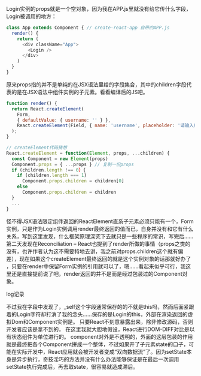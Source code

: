 
Login实例的props就是一个空对象，因为我在APP.js里就没有给它传什么字段，Login被调用的地方：
```js
class App extends Component { // create-react-app 自带的APP.js
  render() {
    return (
      <div className="App">
        <Login />
      </div>
    )
  }
}
```
原来props指的并不是单纯的在JSX语法里给的字段集合，其中的children字段代表的是在JSX语法中组件实例的子元素。看看编译后的JS吧。

```js
function render() {
  return React.createElement(
    Form,
    { defaultValue: { username: '' } },
    React.createElement(Field, { name: 'username', placeholder: '请输入用户名')
  );
}

// createElement代码猜想
React.createElement = function(Element, props, ...children) {
  const Component = new Element(props)
  Component.props = { ...props } // 复制一份props
  if (children.length !== 0）{
    if (children.length === 1)
      Component.props.children = children[0]
    else
      Component.props.children = children
  }
  ...
}
```

怪不得JSX语法限定组件返回的ReactElement直系子元素必须只能有一个，Form实例，只是作为Login实例调用render最终返回的值而已，自身并没有和它有什么关系，写到这里发现，什么框架原理深究下去就只是一些程序的常识，写完后……第二天发现在Reconciliation – React也提到了render所做的事情（props之类的没有，也许作者认为这不需要特地去讲，我之前对props.children这个就有偏差），现在如果这个createElement最终返回的就是这个实例对象的话那就好办了 ，只要在render中保留Form实例的引用就可以了，嗯……看起来似乎可行，我这里还是直接提前说了吧，render返回的并不是而是经过包装过的Component对象。


log记录

不过我在字段中发现了，_self这个字段通常保存的的不就是this吗，然而后面紧跟着的Login字符却打消了我的念头……保存的是Login的this，外部在渲染返回的虚拟Dom和Component实例是。 只要React不刻意暴露出来，除非修改源码，否则开发者应该是拿不到的，
在这里我就大胆地假设，React进行DOM-DIFF对比是以有状态组件为单位进行的。 component对外是不透明的，外面的这层包装的作用就是最终把各个Component拼成一个整体，不过如果开了子元素state的口子，可能在实际开发中，React应用就会被开发者变成“双向数据流”了。因为setState本身是异步执行，奇技淫巧的方法并没有什么办法能够保证是在最后一次调用setState执行完成后，再去取state，很容易就造成滞后。
